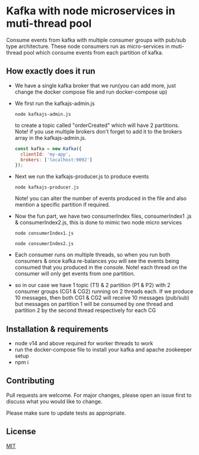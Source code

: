 # Kafka with node microservices in muti-thread pool

Consume events from kafka with multiple consumer groups with pub/sub  type architecture. These node consumers run as micro-services in muti-thread pool which consume events from each partition of kafka.

## How exactly does it run

- We have a single kafka broker that we run(you can add more, just change the docker compose file and run docker-compose up)
- We first run the kafkajs-admin.js 
  ```bashorder
  node kafkajs-admin.js
  ```
  to create a topic called "orderCreated" which will have 2 partitions. Note! if you 
  use multiple brokers don't forget to add it to the brokers array in the kafkajs-admin.js.

  ```javascript
  const kafka = new Kafka({
    clientId: 'my-app',
    brokers: ['localhost:9092']
  });
  ```

- Next we run the kafkajs-producer.js to produce events
  ```bashorder
  node kafkajs-producer.js
  ```
  Note! you can alter the number of events produced in the file and also mention a specific partition if required.

- Now the fun part, we have two consumerIndex files, consumerIndex1 .js & consumerIndex2.js, this is done to mimic two node micro services 
   ```bashorder
  node consumerIndex1.js
  ```
   ```bashorder
  node consumerIndex2.js
  ```

- Each consumer runs on multiple threads, so when you run both consumers & once kafka re-balances you will see the events being consumed that you produced in the console. Note! each thread on the consumer will only get events from one partition.

- so in our case we have 1 topic (T1) & 2 partition (P1 & P2) with 2 consumer groups (CG1 & CG2) running on 2 threads each. If we produce 10 messages, then both CG1 & CG2 will receive 10 messages (pub/sub) but messages on partition 1 will be consumed by one thread and partition 2 by the second thread respectively for each CG

## Installation & requirements
- node v14 and above required for worker threads to work
- run the docker-compose file to install your kafka and apache zookeeper setup
- npm i


## Contributing
Pull requests are welcome. For major changes, please open an issue first to discuss what you would like to change.

Please make sure to update tests as appropriate.

## License
[MIT](https://choosealicense.com/licenses/mit/)
